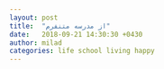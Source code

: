 ```yaml
---
layout: post
title:  "از مدرسه متنفرم"
date:   2018-09-21 14:30:30 +0430
author: milad
categories: life school living happy
---
```

